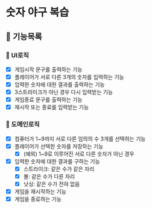 # 숫자 야구 복습

## 🐾 기능목록

### 📌 UI로직

- [x] 게임시작 문구를 출력하는 기능
- [x] 플레이어가 서로 다른 3개의 숫자를 입력하는 기능
- [x] 입력한 숫자에 대한 결과를 출력하는 기능
- [x] 3스트라이크가 아닌 경우 다시 입력받는 기능
- [x] 게임종료 문구를 출력하는 기능
- [x] 재시작 또는 종료를 입력받는 기능

### 📌 도메인로직

- [x] 컴퓨터가 1~9까지 서로 다른 임의의 수 3개를 선택하는 기능
- [x] 플레이어가 선택한 숫자를 저장하는 기능
  - [x] (예외) 1~9로 이루어진 서로 다른 숫자가 아닌 경우
- [x] 입력한 숫자에 대한 결과를 구하는 기능
  - [x] 스트라이크: 같은 수가 같은 자리
  - [x] 볼: 같은 수가 다른 자리
  - [x] 낫싱: 같은 수가 전혀 없음
- [x] 게임을 재시작하는 기능
- [x] 게임을 종료하는 기능
